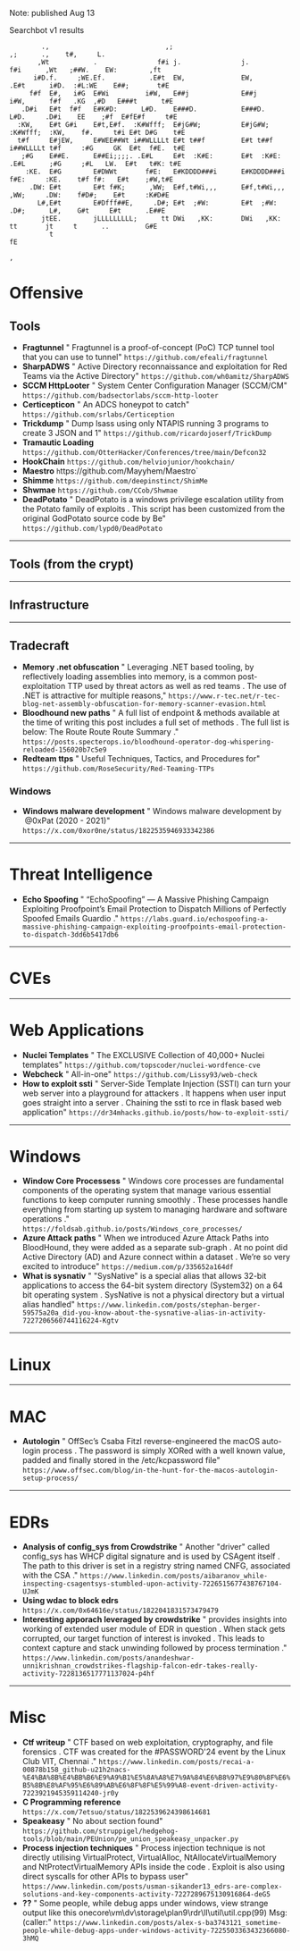 Note: published Aug 13 

Searchbot v1 results


```                                                                                            :                    
        .,                             ,;                                    ,;      .,    t#,     L.            
       ,Wt           .               f#i j.               j.               f#i      ,Wt   ;##W.    EW:        ,ft
      i#D.f.     ;WE.Ef.           .E#t  EW,              EW,            .E#t      i#D.  :#L:WE    E##;       t#E
     f#f  E#,   i#G  E#Wi         i#W,   E##j             E##j          i#W,      f#f   .KG  ,#D   E###t      t#E
   .D#i   E#t  f#f   E#K#D:      L#D.    E###D.           E###D.       L#D.     .D#i    EE    ;#f  E#fE#f     t#E
  :KW,    E#t G#i    E#t,E#f.  :K#Wfff;  E#jG#W;          E#jG#W;    :K#Wfff;  :KW,    f#.     t#i E#t D#G    t#E
  t#f     E#jEW,     E#WEE##Wt i##WLLLLt E#t t##f         E#t t##f   i##WLLLLt t#f     :#G     GK  E#t  f#E.  t#E
   ;#G    E##E.      E##Ei;;;;. .E#L     E#t  :K#E:       E#t  :K#E:  .E#L      ;#G     ;#L   LW.  E#t   t#K: t#E
    :KE.  E#G        E#DWWt       f#E:   E#KDDDD###i      E#KDDDD###i   f#E:     :KE.    t#f f#:   E#t    ;#W,t#E
     .DW: E#t        E#t f#K;      ,WW;  E#f,t#Wi,,,      E#f,t#Wi,,,    ,WW;     .DW:    f#D#;    E#t     :K#D#E
       L#,E#t        E#Dfff##E,     .D#; E#t  ;#W:        E#t  ;#W:       .D#;      L#,    G#t     E#t      .E##E
        jtEE.        jLLLLLLLLL;      tt DWi   ,KK:       DWi   ,KK:        tt       jt     t      ..         G#E
          t                                                                                                    fE
                                                                                                                ,
```
# Offensive

## Tools
* **Fragtunnel** " Fragtunnel is a proof-of-concept (PoC) TCP tunnel tool that you can use to tunnel" `https://github.com/efeali/fragtunnel`
* **SharpADWS** " Active Directory reconnaissance and exploitation for Red Teams via the Active Directory" `https://github.com/wh0amitz/SharpADWS`
* **SCCM HttpLooter** " System Center Configuration Manager (SCCM/CM" `https://github.com/badsectorlabs/sccm-http-looter`
* **Certicepticon** " An ADCS honeypot to catch" `https://github.com/srlabs/Certiception`
* **Trickdump** " Dump lsass using only NTAPIS running 3 programs to create 3 JSON and 1" `https://github.com/ricardojoserf/TrickDump`
* **Tramautic Loading** `https://github.com/OtterHacker/Conferences/tree/main/Defcon32`
* **HookChain** `https://github.com/helviojunior/hookchain/`
* **Maestro** `h`ttps://github.com/Mayyhem/Maestro`
* **Shimme** `https://github.com/deepinstinct/ShimMe`
* **Shwmae** `https://github.com/CCob/Shwmae`
* **DeadPotato** " DeadPotato is a windows privilege escalation utility from the Potato family of exploits . This script has been customized from the original GodPotato source code by Be" `https://github.com/lypd0/DeadPotato`


---

## Tools (from the crypt)


---
## Infrastructure

---
## Tradecraft
* **Memory .net obfuscation** " Leveraging .NET based tooling, by reflectively loading assemblies into memory, is a common post-exploitation TTP used by threat actors as well as red teams . The use of .NET is attractive for multiple reasons," `https://www.r-tec.net/r-tec-blog-net-assembly-obfuscation-for-memory-scanner-evasion.html`
* **Bloodhound new paths** " A full list of endpoint & methods available at the time of writing this post includes a full set of methods . The full list is below: The Route Route Route Summary ." `https://posts.specterops.io/bloodhound-operator-dog-whispering-reloaded-156020b7c5e9`
* **Redteam ttps** " Useful Techniques, Tactics, and Procedures for" `https://github.com/RoseSecurity/Red-Teaming-TTPs`


### Windows
* **Windows malware development** " Windows malware development by  @0xPat (2020 - 2021)" `https://x.com/0xor0ne/status/1822535946933342386`

---
# Threat Intelligence 
* **Echo Spoofing** " “EchoSpoofing” — A Massive Phishing Campaign Exploiting Proofpoint’s Email Protection to Dispatch Millions of Perfectly Spoofed Emails Guardio ." `https://labs.guard.io/echospoofing-a-massive-phishing-campaign-exploiting-proofpoints-email-protection-to-dispatch-3dd6b5417db6`

---
# CVEs

---
# Web Applications
* **Nuclei Templates** " The EXCLUSIVE Collection of 40,000+ Nuclei templates" `https://github.com/topscoder/nuclei-wordfence-cve`
* **Webcheck** " All-in-one" `https://github.com/Lissy93/web-check`
* **How to exploit ssti** " Server-Side Template Injection (SSTI) can turn your web server into a playground for attackers . It happens when user input goes straight into a server . Chaining the ssti to rce in flask based web application" `https://dr34mhacks.github.io/posts/how-to-exploit-ssti/`


---
# Windows
* **Window Core Processess** " Windows core processes are fundamental components of the operating system that manage various essential functions to keep computer running smoothly . These processes handle everything from starting up system to managing hardware and software operations ." `https://foldsab.github.io/posts/Windows_core_processes/`
* **Azure Attack paths** " When we introduced Azure Attack Paths into BloodHound, they were added as a separate sub-graph . At no point did Active Directory (AD) and Azure connect within a dataset . We’re so very excited to introduce" `https://medium.com/p/335652a164df`
* **What is sysnativ** " "SysNative" is a special alias that allows 32-bit applications to access the 64-bit system directory (System32) on a 64 bit operating system . SysNative is not a physical directory but a virtual alias handled" `https://www.linkedin.com/posts/stephan-berger-59575a20a_did-you-know-about-the-sysnative-alias-in-activity-7227206560744116224-Kgtv`


---
# Linux 


---
# MAC
* **Autologin** " OffSec’s Csaba Fitzl reverse-engineered the macOS auto-login process . The password is simply XORed with a well known value, padded and finally stored in the /etc/kcpassword file" `https://www.offsec.com/blog/in-the-hunt-for-the-macos-autologin-setup-process/`


---
# EDRs
* **Analysis of config_sys from Crowdstrike** " Another "driver" called config_sys has WHCP digital signature and is used by CSAgent itself . The path to this driver is set in a registry string named CNFG, associated with the CSA ." `https://www.linkedin.com/posts/aibaranov_while-inspecting-csagentsys-stumbled-upon-activity-7226515677438767104-UJmK`
* **Using wdac to block edrs** `https://x.com/0x64616e/status/1822041831573479479`
* **Interesting apporach leveraged by crowdstrike** " provides insights into working of extended user module of EDR in question . When stack gets corrupted, our target function of interest is invoked . This leads to context capture and stack unwinding followed by process termination ." `https://www.linkedin.com/posts/anandeshwar-unnikrishnan_crowdstrikes-flagship-falcon-edr-takes-really-activity-7228136517771137024-p4hf`

---
# Misc
* **Ctf writeup** " CTF based on web exploitation, cryptography, and file forensics . CTF was created for the #PASSWORD'24 event by the Linux Club VIT, Chennai ." `https://www.linkedin.com/posts/recai-a-00878b158_github-u21h2nacs-%E4%BA%8B%E4%BB%B6%E9%A9%B1%E5%8A%A8%E7%9A%84%E6%B8%97%E9%80%8F%E6%B5%8B%E8%AF%95%E6%89%AB%E6%8F%8F%E5%99%A8-event-driven-activity-7223921945359114240-jr0y`
* **C Programming reference** `https://x.com/7etsuo/status/1822539624398614681`
* **Speakeasy** " No about section found" `https://github.com/struppigel/hedgehog-tools/blob/main/PEUnion/pe_union_speakeasy_unpacker.py`
* **Process injection techniques** " Process injection technique is not directly utilising VirtualProtect, VirtualAlloc, NtAllocateVirtualMemory and NtProtectVirtualMemory APIs inside the code . Exploit is also using direct syscalls for other APIs to bypass user" `https://www.linkedin.com/posts/usman-sikander13_edrs-are-complex-solutions-and-key-components-activity-7227289675130916864-deG5`
* **??** " Some people, while debug apps under windows, view strange output like this onecore\vm\dv\storage\plan9\rdr\ll\util\util.cpp(99) Msg: (caller:" `https://www.linkedin.com/posts/alex-s-ba3743121_sometime-people-while-debug-apps-under-windows-activity-7225503363432366080-3hMQ`
